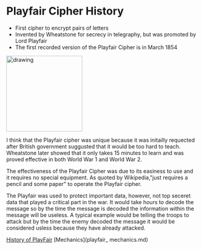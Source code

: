 # Playfair Cipher History
* First cipher to encrypt pairs of letters
* Invented by Wheatstone for secrecy in telegraphy, but was promoted by Lord Playfair
* The first recorded version of the Playfair Cipher is in March 1854
<img src="https://upload.wikimedia.org/wikipedia/commons/thumb/9/96/Lyon_Playfair.jpg/800px-Lyon_Playfair.jpg" alt="drawing" width="200"/>
</br>

I think that the Playfair cipher was unique because it was initailly requected after British government suggusted that it would be too hard to teach. Wheatstone later showed that it only takes 15 minutes to learn and was proved effective in both World War 1 and World War 2.
</br>

The effectiveness of the Playfair Cipher was due to its easiness to use and it requires no special equipment. As quoted by Wikipedia,"just requires a pencil and some paper" to operate the Playfair cipher.
</br>

The Playfair was used to protect important data, however, not top seceret data that played a critical part in the war. It would take hours to decode the message so by the time the message is decoded the information within the message will be useless. A typical example would be telling the troops to attack but by the time the enemy decoded the message it would be considered usless because they have already attacked.

[History of PlayFair](https://en.wikipedia.org/wiki/Playfair_cipher#History)
[Mechanics](playfair_ mechanics.md)
